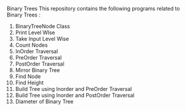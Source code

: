 Binary Trees
This repository contains the following programs related to Binary Trees : 
1. BinaryTreeNode Class
2. Print Level WIse
3. Take Input Level Wise
4. Count Nodes
5. InOrder Traversal
6. PreOrder Traversal
7. PostOrder Traversal
8. Mirror Binary Tree
9. Find Node
10. Find Height
11. Build Tree using Inorder and PreOrder Traversal
12. Build Tree using Inorder and PostOrder Traversal
13. Diameter of Binary Tree
